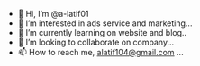 - 👋 Hi, I’m @a-latif01
- 👀 I’m interested in ads service and marketing...
- 🌱 I’m currently learning on website and blog..
- 💞️ I’m looking to collaborate on company...
- 📫 How to reach me, alatif104@gmail.com ...

<!---
a-latif01/a-latif01 is a ✨ special ✨ repository because its `README.md` (this file) appears on your GitHub profile.
You can click the Preview link to take a look at your changes.
--->
